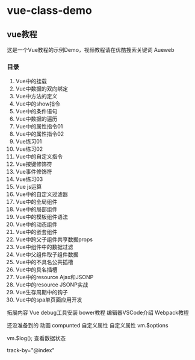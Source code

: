 # vue-class-demo
## vue教程
这是一个Vue教程的示例Demo，视频教程请在优酷搜索关键词 Aueweb 

### 目录
01. Vue中的挂载
02. Vue中数据的双向绑定
03. Vue中方法的定义
04. Vue中的show指令
05. Vue中的条件语句
06. Vue中数据的遍历
07. Vue中的属性指令01
08. Vue中的属性指令02
09. Vue练习01
10. Vue练习02
11. Vue中的自定义指令
12. Vue按键修饰符
13. Vue事件修饰符
14. Vue练习03
15. Vue js运算
16. Vue中的自定义过滤器
17. Vue中的全局组件
18. Vue中的局部组件
19. Vue中的模板组件语法
20. Vue中的动态组件
21. Vue中的嵌套组件
22. Vue中跨父子组件共享数据props
23. Vue中组件中的数据过滤
24. Vue中父组件取子组件数据
25. Vue中的不具名公共插槽
26. Vue中的具名插槽
27. Vue中的resource Ajax和JSONP
28. Vue中的resource JSONP实战
29. Vue生存周期中的钩子
30. Vue中的spa单页面应用开发

拓展内容
Vue debug工具安装
bower教程
编辑器VSCode介绍
Webpack教程

还没准备到的
动画
compunted 自定义属性
自定义属性 vm.$options

vm.$log(); 查看数据状态

track-by="@index"
